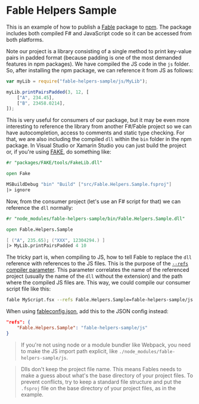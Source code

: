 # Fable Helpers Sample

This is an example of how to publish a [Fable](http://fsprojects.github.io/Fable/) package to [npm](http://fsprojects.github.io/Fable/).
The package includes both compiled F# and JavaScript code so it can be accessed from both platforms.

Note our project is a library consisting of a single method to print key-value
pairs in padded format (because padding is one of the most demanded features in
npm packages). We have compiled the JS code in the `js` folder. So, after installing
the npm package, we can reference it from JS as follows:

```js
var myLib = require("fable-helpers-sample/js/MyLib");

myLib.printPairsPadded(3, 12, [
    ["A", 234.45],
    ["B", 23458.0214],
]);
```

This is very useful for consumers of our package, but it may be even more interesting
to reference the library from another F#/Fable project so we can have autocompletion,
access to comments and static type checking. For that, we are also including the compiled
`dll` within the `bin` folder in the npm package. In Visual Studio or Xamarin Studio you
can just build the project or, if you're using [FAKE](http://fsharp.github.io/FAKE/), do something like:

```fsharp
#r "packages/FAKE/tools/FakeLib.dll"

open Fake

MSBuildDebug "bin" "Build" ["src/Fable.Helpers.Sample.fsproj"]
|> ignore
```

Now, from the consumer project (let's use an F# script for that) we can reference
the `dll` normally:

```fsharp
#r "node_modules/fable-helpers-sample/bin/Fable.Helpers.Sample.dll"

open Fable.Helpers.Sample

[ ("A", 235.65); ("XXX", 12304294.) ]
|> MyLib.printPairsPadded 4 10
```

The tricky part is, when compiling to JS, how to tell Fable to replace
the `dll` reference with references to the JS files. This is the purpose
of the [`--refs` compiler parameter](http://fsprojects.github.io/Fable/docs/compiling.html#Project-references).
This parameter correlates the name of the referenced project (usually the name
of the `dll` without the extension) and the path where the compiled JS files are.
This way, we could compile our consumer script file like this: 

```bash
fable MyScript.fsx --refs Fable.Helpers.Sample=fable-helpers-sample/js
```

When using [fableconfig.json](http://fsprojects.github.io/Fable/docs/compiling.html#fableconfig-json), add this to the JSON config instead:

```json
"refs": {
    "Fable.Helpers.Sample": "fable-helpers-sample/js"
}
```

> If you're not using node or a module bundler like Webpack, you need to
make the JS import path explicit, like `./node_modules/fable-helpers-sample/js`.

> Dlls don't keep the project file name. This means Fables needs to make
a guess about what's the base directory of your project files. To prevent conflicts,
try to keep a standard file structure and put the `.fsproj` file on the base
directory of your project files, as in the example.